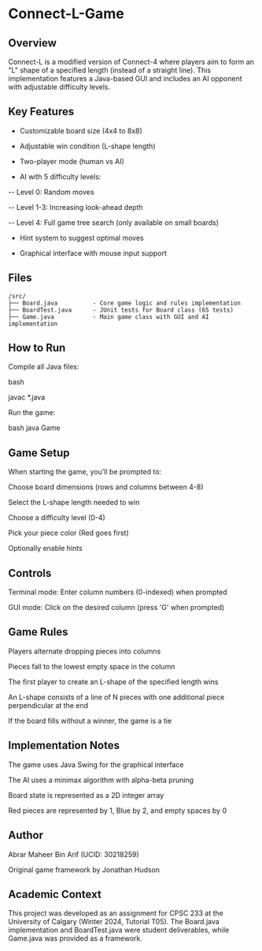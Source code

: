 # Connect-L-Game
## Overview
Connect-L is a modified version of Connect-4 where players aim to form an "L" shape of a specified length (instead of a straight line). This implementation features a Java-based GUI and includes an AI opponent with adjustable difficulty levels.

## Key Features
- Customizable board size (4x4 to 8x8)

- Adjustable win condition (L-shape length)

- Two-player mode (human vs AI)

- AI with 5 difficulty levels:

-- Level 0: Random moves

-- Level 1-3: Increasing look-ahead depth

-- Level 4: Full game tree search (only available on small boards)

- Hint system to suggest optimal moves

- Graphical interface with mouse input support

## Files
```
/src/
├── Board.java          - Core game logic and rules implementation
├── BoardTest.java      - JUnit tests for Board class (65 tests)
├── Game.java           - Main game class with GUI and AI implementation
```
## How to Run
Compile all Java files:

bash

javac *.java

Run the game:

bash
java Game

## Game Setup
When starting the game, you'll be prompted to:

Choose board dimensions (rows and columns between 4-8)

Select the L-shape length needed to win

Choose a difficulty level (0-4)

Pick your piece color (Red goes first)

Optionally enable hints

## Controls
Terminal mode: Enter column numbers (0-indexed) when prompted

GUI mode: Click on the desired column (press 'G' when prompted)

## Game Rules
Players alternate dropping pieces into columns

Pieces fall to the lowest empty space in the column

The first player to create an L-shape of the specified length wins

An L-shape consists of a line of N pieces with one additional piece perpendicular at the end

If the board fills without a winner, the game is a tie

## Implementation Notes
The game uses Java Swing for the graphical interface

The AI uses a minimax algorithm with alpha-beta pruning

Board state is represented as a 2D integer array

Red pieces are represented by 1, Blue by 2, and empty spaces by 0

## Author
Abrar Maheer Bin Arif (UCID: 30218259)

Original game framework by Jonathan Hudson

## Academic Context
This project was developed as an assignment for CPSC 233 at the University of Calgary (Winter 2024, Tutorial T05). The Board.java implementation and BoardTest.java were student deliverables, while Game.java was provided as a framework.
